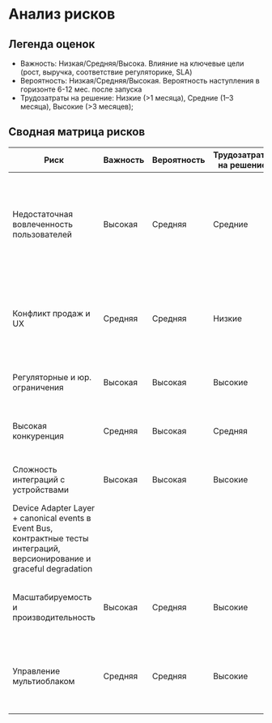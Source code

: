 # Анализ рисков

## Легенда оценок

- Важность: Низкая/Средняя/Высока. Влияние на ключевые цели (рост, выручка, соответствие регуляторике, SLA)
- Вероятность: Низкая/Средняя/Высокая. Вероятность наступления в горизонте 6-12 мес. после запуска
- Трудозатраты на решение: Низкие (>1 месяца), Средние (1–3 месяца), Высокие (>3 месяцев);

## Сводная матрица рисков

|Риск|Важность|Вероятность|Трудозатраты на решение|Компромис|Стратегия решения|
|---|-----|-----|-----|-----|------|
|Недостаточная вовлеченность пользователей|Высокая|Средняя|Средние|MVP геймификация и социальные механики с возможностью быстрого отката, принимать риск неполной функциональности на старте|A/B-платформа и фичафлаги. Локализация механик, адаптация под культурные особенности.|
|Конфликт продаж и UX|Средняя|Средняя|Низкие|Пожертвовать коротким ростом выручки ради удержания и лояльности|Ограничение частоты оповещений (frequency capping), дневные лимиты промо, SLO на негативные сигналы (bounce после показа промо)|
|Регуляторные и юр. ограничения|Высокая|Высокая|Высокие|Минимизация собираемых пользовательских данных|Изоляция PII по регионам (multi-region), ограниченный доступ по Zero Trust|
|Высокая конкуренция|Средняя|Высокая|Средняя|Ограниченный scope MVP, быстрые итерации|Anticorruption Layer для e-commerce быстрая поставка ценности без переписывания legacy|
|Сложность интеграций с устройствами|Высокая|Высокая|Высокие|Поддержка ограниченного списка устройств на старте|
Device Adapter Layer + canonical events в Event Bus, контрактные тесты интеграций, версионирование и graceful degradation|
|Масштабируемость и производительность|Высокая|Средняя|Высокие|Принять eventual consistency в социальных сценариях ради пропускной способности|Event-driven, кэширование (BFF/CDN), автомасштабирование|
|Управление мультиоблаком|Средняя|Средняя|Высокие|Single primary cloud + multi-region, вторичное облако как DR для избранных доменов|Единый стек наблюдаемости (OpenTelemetry), строгий портфель сервисов «что действительно мульти-облачим».|





